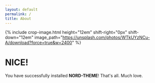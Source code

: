 ```yaml
---
layout: default
permalink: /
title: About
---
```

{% include crop-image.html height="12em" shift-right="0px" shift-down="12em" image_path="https://unsplash.com/photos/WTkUYzNCu-A/download?force=true&w=2400" %}

# NICE!
You have successfully installed **NORD-THEME**! That's all. Much love.

